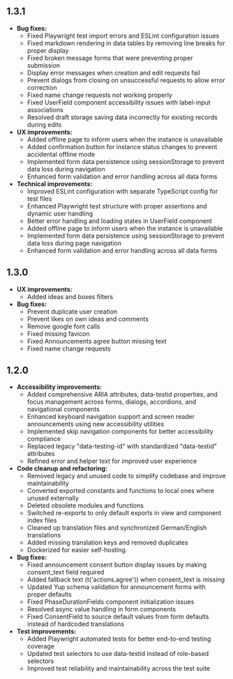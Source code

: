 ## 1.3.1

- **Bug fixes:**
  - Fixed Playwright test import errors and ESLint configuration issues
  - Fixed markdown rendering in data tables by removing line breaks for proper display
  - Fixed broken message forms that were preventing proper submission
  - Display error messages when creation and edit requests fail
  - Prevent dialogs from closing on unsuccessful requests to allow error correction
  - Fixed name change requests not working properly
  - Fixed UserField component accessibility issues with label-input associations
  - Resolved draft storage saving data incorrectly for existing records during edits
- **UX improvements:**
  - Added offline page to inform users when the instance is unavailable
  - Added confirmation button for instance status changes to prevent accidental offline mode
  - Implemented form data persistence using sessionStorage to prevent data loss during navigation
  - Enhanced form validation and error handling across all data forms
- **Technical improvements:**
  - Improved ESLint configuration with separate TypeScript config for test files
  - Enhanced Playwright test structure with proper assertions and dynamic user handling
  - Better error handling and loading states in UserField component
  - Added offline page to inform users when the instance is unavailable
  - Implemented form data persistence using sessionStorage to prevent data loss during page navigation
  - Enhanced form validation and error handling across all data forms

## 1.3.0

- **UX improvements:**
  - Added ideas and boxes filters
- **Bug fixes:**
  - Prevent duplicate user creation
  - Prevent likes on own ideas and comments
  - Remove google font calls
  - Fixed missing favicon
  - Fixed Announcements agree button missing text
  - Fixed name change requests

## 1.2.0

- **Accessibility improvements:**
  - Added comprehensive ARIA attributes, data-testid properties, and focus management across forms, dialogs, accordions, and navigational components
  - Enhanced keyboard navigation support and screen reader announcements using new accessibility utilities
  - Implemented skip navigation components for better accessibility compliance
  - Replaced legacy "data-testing-id" with standardized "data-testid" attributes
  - Refined error and helper text for improved user experience
- **Code cleanup and refactoring:**
  - Removed legacy and unused code to simplify codebase and improve maintainability
  - Converted exported constants and functions to local ones where unused externally
  - Deleted obsolete modules and functions
  - Switched re-exports to only default exports in view and component index files
  - Cleaned up translation files and synchronized German/English translations
  - Added missing translation keys and removed duplicates
  - Dockerized for easier self-hosting.
- **Bug fixes:**
  - Fixed announcement consent button display issues by making consent_text field required
  - Added fallback text (t('actions.agree')) when consent_text is missing
  - Updated Yup schema validation for announcement forms with proper defaults
  - Fixed PhaseDurationFields component initialization issues
  - Resolved async value handling in form components
  - Fixed ConsentField to source default values from form defaults instead of hardcoded translations
- **Test improvements:**
  - Added Playwright automated tests for better end-to-end testing coverage
  - Updated test selectors to use data-testid instead of role-based selectors
  - Improved test reliability and maintainability across the test suite
